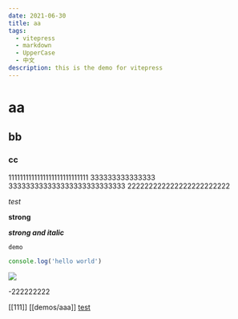 ```yaml
---
date: 2021-06-30
title: aa
tags:
  - vitepress
  - markdown
  - UpperCase
  - 中文
description: this is the demo for vitepress
---
```


# aa

## bb

### cc

1111111111111111111111111111 333333333333333 333333333333333333333333333 222222222222222222222222

_test_

**strong**

**_strong and italic_**

`demo`

```js
console.log('hello world')
```

![](https://img-20221128.oss-cn-shanghai.aliyuncs.com/img-2023-05/202411291706301.png)

-222222222

[[111]] [[demos/aaa]] [test](./111.md)
